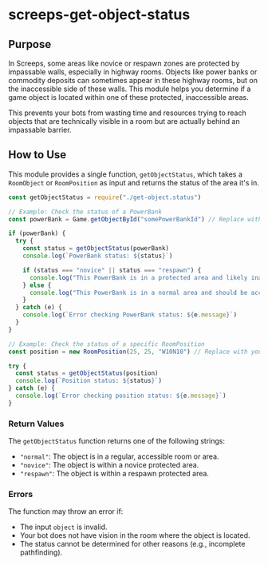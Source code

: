 # screeps-get-object-status

## Purpose

In Screeps, some areas like novice or respawn zones are protected by impassable walls, especially in highway rooms. Objects like power banks or commodity deposits can sometimes appear in these highway rooms, but on the inaccessible side of these walls. This module helps you determine if a game object is located within one of these protected, inaccessible areas.

This prevents your bots from wasting time and resources trying to reach objects that are technically visible in a room but are actually behind an impassable barrier.

## How to Use

This module provides a single function, `getObjectStatus`, which takes a `RoomObject` or `RoomPosition` as input and returns the status of the area it's in.

```javascript
const getObjectStatus = require("./get-object.status")

// Example: Check the status of a PowerBank
const powerBank = Game.getObjectById("somePowerBankId") // Replace with actual PowerBank ID

if (powerBank) {
  try {
    const status = getObjectStatus(powerBank)
    console.log(`PowerBank status: ${status}`)

    if (status === "novice" || status === "respawn") {
      console.log("This PowerBank is in a protected area and likely inaccessible.")
    } else {
      console.log("This PowerBank is in a normal area and should be accessible.")
    }
  } catch (e) {
    console.log(`Error checking PowerBank status: ${e.message}`)
  }
}

// Example: Check the status of a specific RoomPosition
const position = new RoomPosition(25, 25, "W10N10") // Replace with your desired room and coordinates

try {
  const status = getObjectStatus(position)
  console.log(`Position status: ${status}`)
} catch (e) {
  console.log(`Error checking position status: ${e.message}`)
}
```

### Return Values

The `getObjectStatus` function returns one of the following strings:

- `"normal"`: The object is in a regular, accessible room or area.
- `"novice"`: The object is within a novice protected area.
- `"respawn"`: The object is within a respawn protected area.

### Errors

The function may throw an error if:

- The input `object` is invalid.
- Your bot does not have vision in the room where the object is located.
- The status cannot be determined for other reasons (e.g., incomplete pathfinding).
